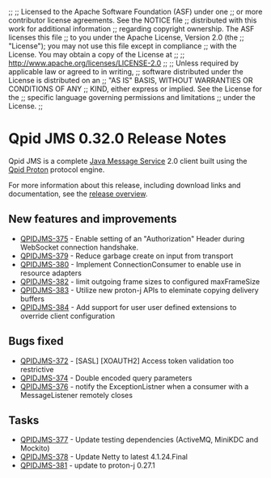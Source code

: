 ;;
;; Licensed to the Apache Software Foundation (ASF) under one
;; or more contributor license agreements.  See the NOTICE file
;; distributed with this work for additional information
;; regarding copyright ownership.  The ASF licenses this file
;; to you under the Apache License, Version 2.0 (the
;; "License"); you may not use this file except in compliance
;; with the License.  You may obtain a copy of the License at
;; 
;;   http://www.apache.org/licenses/LICENSE-2.0
;; 
;; Unless required by applicable law or agreed to in writing,
;; software distributed under the License is distributed on an
;; "AS IS" BASIS, WITHOUT WARRANTIES OR CONDITIONS OF ANY
;; KIND, either express or implied.  See the License for the
;; specific language governing permissions and limitations
;; under the License.
;;

# Qpid JMS 0.32.0 Release Notes

Qpid JMS is a complete [Java Message Service][jms] 2.0 client built
using the [Qpid Proton]({{site_url}}/proton/index.html) protocol
engine.

For more information about this release, including download links and
documentation, see the [release overview](index.html).

[jms]: http://en.wikipedia.org/wiki/Java_Message_Service


## New features and improvements

 - [QPIDJMS-375](https://issues.apache.org/jira/browse/QPIDJMS-375) - Enable setting of an "Authorization" Header during WebSocket connection handshake.
 - [QPIDJMS-379](https://issues.apache.org/jira/browse/QPIDJMS-379) - Reduce garbage create on input from transport
 - [QPIDJMS-380](https://issues.apache.org/jira/browse/QPIDJMS-380) - Implement ConnectionConsumer to enable use in resource adapters
 - [QPIDJMS-382](https://issues.apache.org/jira/browse/QPIDJMS-382) - limit outgoing frame sizes to configured maxFrameSize
 - [QPIDJMS-383](https://issues.apache.org/jira/browse/QPIDJMS-383) - Utilize new proton-j APIs to eleminate copying delivery buffers
 - [QPIDJMS-384](https://issues.apache.org/jira/browse/QPIDJMS-384) - Add support for user user defined extensions to override client configuration

## Bugs fixed

 - [QPIDJMS-372](https://issues.apache.org/jira/browse/QPIDJMS-372) - [SASL] [XOAUTH2] Access token validation too restrictive
 - [QPIDJMS-374](https://issues.apache.org/jira/browse/QPIDJMS-374) - Double encoded query parameters
 - [QPIDJMS-376](https://issues.apache.org/jira/browse/QPIDJMS-376) - notify the ExceptionListner when a consumer with a MessageListener remotely closes

## Tasks

 - [QPIDJMS-377](https://issues.apache.org/jira/browse/QPIDJMS-377) - Update testing dependencies (ActiveMQ, MiniKDC and Mockito)
 - [QPIDJMS-378](https://issues.apache.org/jira/browse/QPIDJMS-378) - Update Netty to latest 4.1.24.Final
 - [QPIDJMS-381](https://issues.apache.org/jira/browse/QPIDJMS-381) - update to proton-j 0.27.1